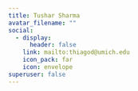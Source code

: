 ```yaml
---
title: Tushar Sharma
avatar_filename: ""
social:
  - display:
      header: false
    link: mailto:thiagod@umich.edu
    icon_pack: far
    icon: envelope
superuser: false
---
```

